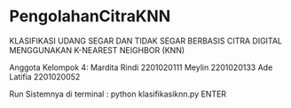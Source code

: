 # PengolahanCitraKNN

KLASIFIKASI UDANG SEGAR DAN TIDAK SEGAR BERBASIS CITRA DIGITAL MENGGUNAKAN K-NEAREST NEIGHBOR (KNN)

Anggota Kelompok 4:
Mardita Rindi 2201020111
Meylin 2201020133
Ade Latifia 2201020052

Run Sistemnya di terminal :
python klasifikasiknn.py
ENTER

